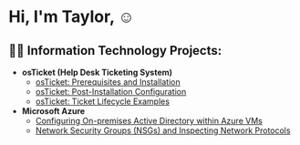 <h1>Hi, I'm Taylor, </a>☺</h1>

<h2>👨‍💻 Information Technology Projects:</h2>

- <b>osTicket (Help Desk Ticketing System)</b>
  - [osTicket: Prerequisites and Installation](https://github.com/taylorcolemancc/osticket-prereqs)
  - [osTicket: Post-Installation Configuration](https://github.com/taylorcolemancc/post-install-config)
  - [osTicket: Ticket Lifecycle Examples](https://github.com/taylorcolemancc/ticket-lifecycle)
- <b>Microsoft Azure</b>
  - [Configuring On-premises Active Directory within Azure VMs](https://github.com/taylorcolemancc/configure-ad)
  - [Network Security Groups (NSGs) and Inspecting Network Protocols](https://github.com/taylorcolemancc/azure-network-protocols)
